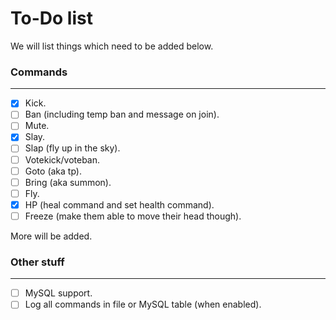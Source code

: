 To-Do list
====

We will list things which need to be added below.

### Commands
---

- [x] Kick.
- [ ] Ban (including temp ban and message on join).
- [ ] Mute.
- [x] Slay.
- [ ] Slap (fly up in the sky).
- [ ] Votekick/voteban.
- [ ] Goto (aka tp).
- [ ] Bring (aka summon).
- [ ] Fly.
- [x] HP (heal command and set health command).
- [ ] Freeze (make them able to move their head though).

More will be added.

### Other stuff
---
- [ ] MySQL support.
- [ ] Log all commands in file or MySQL table (when enabled).